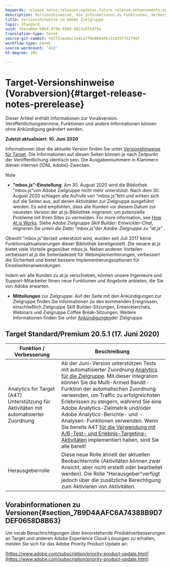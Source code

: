 ```yaml
---
keywords: release notes;releases;updates;future release;enhancements;new features;fixes;updates
description: Versionshinweise, die Informationen zu Funktionen, Verbesserungen und Fehlerbehebungen in den neuesten oder künftigen Versionen der DNL-Adobe-Zielgruppe enthalten.
title: Versionshinweise zu Adobe Zielgruppe
topic: Standard
uuid: 35ecabbe-b8b4-479b-9266-4823c831d79a
translation-type: tm+mt
source-git-commit: 932711ea4ac1ed1a7f8e8084d6133d357752f99f
workflow-type: tm+mt
source-wordcount: '413'
ht-degree: 20%

---
```



# Target-Versionshinweise (Vorabversion){#target-release-notes-prerelease}

Dieser Artikel enthält Informationen zur Vorabversion. Veröffentlichungstermine, Funktionen und andere Informationen können ohne Ankündigung geändert werden.

**Zuletzt aktualisiert: 10. Juni 2020**

Informationen über die aktuelle Version finden Sie unter [Versionshinweise für Target](release-notes.md). Die Informationen auf diesen Seiten können je nach Zeitpunkt der Veröffentlichung identisch sein. Die Ausgabennummern in Klammern dienen internen [!DNL Adobe]-Zwecken.

>[!NOTE]
>
>* **&quot;mbox.js&quot;-Einstellung**: Am 30. August 2020 wird die Bibliothek &quot;mbox.js&quot;von Adobe Zielgruppe nicht mehr unterstützt. Nach dem 30. August 2020 schlagen alle Aufrufe von &quot;mbox.js&quot;fehl und wirken sich auf die Seiten aus, auf denen Aktivitäten zur Zielgruppe ausgeführt werden. Es wird empfohlen, dass alle Kunden vor diesem Datum zur neuesten Version der at.js-Bibliothek migrieren, um potenzielle Probleme mit Ihren Sites zu vermeiden. For more information, see [How At.js Works](/help/c-implementing-target/c-implementing-target-for-client-side-web/c-how-atjs-works/how-atjs-works.md). Siehe *Adobe Zielgruppe Skill Builder: Entwickler-Chat, migrieren Sie unten die Datei &quot;mbox.js&quot;der Adobe-Zielgruppe zu &quot;at.js&quot;* .
   >
   >   
   Obwohl &quot;mbox.js&quot;derzeit unterstützt wird, wurden seit Juli 2017 keine Funktionsaktualisierungen dieser Bibliothek bereitgestellt. Die neuere at.js bietet viele Vorteile gegenüber mbox.js. Neben anderen Vorteilen verbessert at.js die Seitenladezeit für Webimplementierungen, verbessert die Sicherheit und bietet bessere Implementierungsoptionen für Einzelseitenanwendungen.
   >
   >   
   Indem wir alle Kunden zu at.js verschieben, können unsere Ingenieure und Support-Mitarbeiter Ihnen neue Funktionen und Angebote anbieten, die Sie von Adobe erwarten.
   >
   >
* **Mitteilungen** zur Zielgruppe: Auf der Seite mit den Ankündigungen zur Zielgruppe finden Sie Informationen zu den kommenden Ereignissen, einschließlich Zielgruppe Skill Builder-Sitzungen, Entwicklerchats, Webinars und Zielgruppe Coffee Break-Sitzungen. Weitere Informationen finden Sie unter [Ankündigungen](/help/r-release-notes/target-announcements.md)der Zielgruppe.


## Target Standard/Premium 20.5.1 (17. Juni 2020) 

| Funktion  / Verbesserung | Beschreibung |
| --- | --- |
| Analytics for Target (A4T) Unterstützung für Aktivitäten mit automatisierter Zuordnung | Ab der Juni-Version unterstützen Tests mit automatisierter Zuordnung [Analytics für die Zielgruppe](/help/c-integrating-target-with-mac/a4t/a4t.md). Mit dieser Integration können Sie die Multi-Armed Bandit-Funktion der automatischen Zuordnung verwenden, um Traffic zu erfolgreichsten Erlebnissen zu steigern, während Sie eine Adobe Analytics-Zielmetrik und/oder Adobe Analytics-Berichte- und -Analysen-Funktionen verwenden. Wenn Sie bereits A4T [für die Verwendung mit A/B-Test- und Erlebnis-Targeting-Aktivitäten](/help/c-integrating-target-with-mac/a4t/a4timplementation.md) implementiert haben, sind Sie alle bereit! |
| Herausgeberrolle | Diese neue Rolle ähnelt der aktuellen Beobachterrolle (Aktivitäten können zwar Ansicht, aber nicht erstellt oder bearbeitet werden). Die Rolle &quot;Herausgeber&quot;verfügt jedoch über die zusätzliche Berechtigung zum Aktivieren von Aktivitäten. |

## Vorabinformationen zu Versionen{#section_7B9D4AAFC6A74388B9D7DEF0658D8B63}

Um vorab Benachrichtigungen über bevorstehende Produktverbesserungen an Target und anderen Adobe Experience Cloud-Lösungen zu erhalten, melden Sie sich für das Adobe Priority Product Update an:

[https://www.adobe.com/subscription/priority-product-update.html](https://www.adobe.com/subscription/priority-product-update.html)

